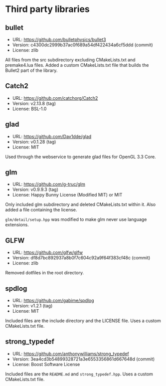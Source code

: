 # Third party libraries

## bullet
- URL: https://github.com/bulletphysics/bullet3
- Version: c4300dc2999b37ac0f689a54df422434a6cf5ddd (commit)
- License: zlib

All files from the src subdirectory excluding CMakeLists.txt and premake4.lua
files. Added a custom CMakeLists.txt file that builds the Bullet2 part of the
library.

## Catch2
- URL: https://github.com/catchorg/Catch2
- Version: v2.13.8 (tag)
- License: BSL-1.0

## glad
- URL: https://github.com/Dav1dde/glad
- Version: v0.1.28 (tag)
- License: MIT

Used through the webservice to generate glad files for OpenGL 3.3 Core.

## glm
- URL: https://github.com/g-truc/glm
- Version: v0.9.9.3 (tag)
- License: Happy Bunny License (Modified MIT) or MIT

Only included glm subdirectory and deleted CMakeLists.txt within it. Also added
a file containing the license.

```glm/detail/setup.hpp``` was modified to make glm never use language
extensions.

## GLFW
- URL: https://github.com/glfw/glfw
- Version: df8d7bc892937a8b0f7c604c92a9f64f383cf48c (commit)
- License: zlib

Removed dotfiles in the root directory.

## spdlog
- URL: https://github.com/gabime/spdlog
- Version: v1.2.1 (tag)
- License: MIT

Included files are the include directory and the LICENSE file. Uses a custom
CMakeLists.txt file.

## strong_typedef
- URL: https://github.com/anthonywilliams/strong_typedef
- Version: 3ea4cd3b54899328721a3e6553356861d667648d (commit)
- License: Boost Software License

Included files are the `README.md` and `strong_typedef.hpp`. Uses a custom
CMakeLists.txt file.
